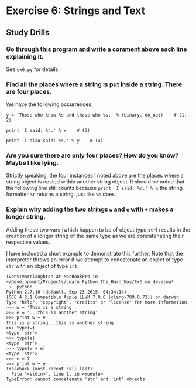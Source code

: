 # Exercise 6: Strings and Text
## Study Drills
### Go through this program and write a comment above each line explaining it.
See ```ex6.py``` for details.
### Find all the places where a string is put inside a string. There are four places.
We have the following occurrences:
```
y = 'Those who know %s and those who %s.' % (binary, do_not)    # (1, 2)
```

```
print 'I said: %r.' % x    # (3)
```

```
print 'I also said: %s.' % y    # (4)
```
### Are you sure there are only four places? How do you know? Maybe I like lying.
Strictly speaking, the four instances I noted above are the places where a string object is nested
 within another string object. It should be noted that the following line still counts because
 ```print 'I said: %r.' % x``` the string formatter ```%r``` returns a string, just like ```%s``` does.
### Explain why adding the two strings ```w``` and ```e``` with ```+``` makes a longer string.
Adding these two vars (which happen to be of object type ```str```) results in the creation of
 a longer string of the same type as we are concatenating their respective values.

I have included a short example to demonstrate this further. Note that the interpreter throws an
 error if we attempt to concatenate an object of type ```str``` with an object of type ```int```.

```
(venv)marclaughton at MacBookPro in ~/Development/Projects/Learn_Python_The_Hard_Way/Ex6 on develop*
 ➜  python
Python 2.7.10 (default, Sep 23 2015, 04:34:14)
[GCC 4.2.1 Compatible Apple LLVM 7.0.0 (clang-700.0.72)] on darwin
Type "help", "copyright", "credits" or "license" for more information.
>>> w = 'This is a string'
>>> e = '...this is another string'
>>> print w + e
This is a string...this is another string
>>> type(w)
<type 'str'>
>>> type(e)
<type 'str'>
>>> type(w + e)
<type 'str'>
>>> e = 7
>>> print w + e
Traceback (most recent call last):
  File "<stdin>", line 1, in <module>
TypeError: cannot concatenate 'str' and 'int' objects
```
